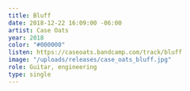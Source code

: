 ```yaml
---
title: Bluff
date: 2018-12-22 16:09:00 -06:00
artist: Case Oats
year: 2018
color: "#000000"
listen: https://caseoats.bandcamp.com/track/bluff
image: "/uploads/releases/case_oats_bluff.jpg"
role: Guitar, engineering
type: single
---
```


